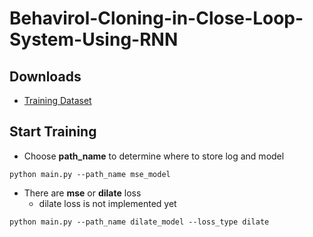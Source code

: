 # Behavirol-Cloning-in-Close-Loop-System-Using-RNN

## Downloads
- [Training Dataset](https://drive.google.com/drive/folders/1uyB14puU97SSEH-J0UQmiFLNk3_FFVLI?usp=sharing)

## Start Training
- Choose **path_name** to determine where to store log and model 
```
python main.py --path_name mse_model
```
- There are **mse** or **dilate** loss
  - dilate loss is not implemented yet
```
python main.py --path_name dilate_model --loss_type dilate
```

